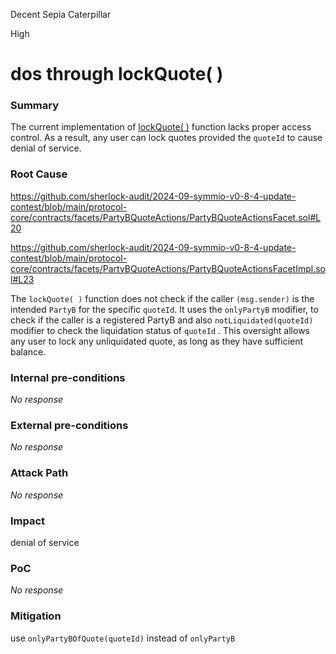 Decent Sepia Caterpillar

High

# dos through lockQuote( )

### Summary

The current implementation of [lockQuote( )](https://github.com/sherlock-audit/2024-09-symmio-v0-8-4-update-contest/blob/main/protocol-core/contracts/facets/PartyBQuoteActions/PartyBQuoteActionsFacet.sol#L20) function lacks proper access control. As a result, any user can lock quotes provided the `quoteId` to cause denial of service.

### Root Cause

https://github.com/sherlock-audit/2024-09-symmio-v0-8-4-update-contest/blob/main/protocol-core/contracts/facets/PartyBQuoteActions/PartyBQuoteActionsFacet.sol#L20

https://github.com/sherlock-audit/2024-09-symmio-v0-8-4-update-contest/blob/main/protocol-core/contracts/facets/PartyBQuoteActions/PartyBQuoteActionsFacetImpl.sol#L23



The `lockQuote( )` function does not check if the caller `(msg.sender)` is the intended `PartyB` for the specific `quoteId`. It  uses the `onlyPartyB` modifier, to check if the caller is a registered PartyB and  also  `notLiquidated(quoteId)` modifier to check the  liquidation status  of `quoteId`  . This oversight allows any user to lock any unliquidated quote, as long as they have sufficient balance. 



### Internal pre-conditions

_No response_

### External pre-conditions

_No response_

### Attack Path

_No response_

### Impact

denial of service 

### PoC

_No response_

### Mitigation

use `onlyPartyBOfQuote(quoteId)` instead of `onlyPartyB`